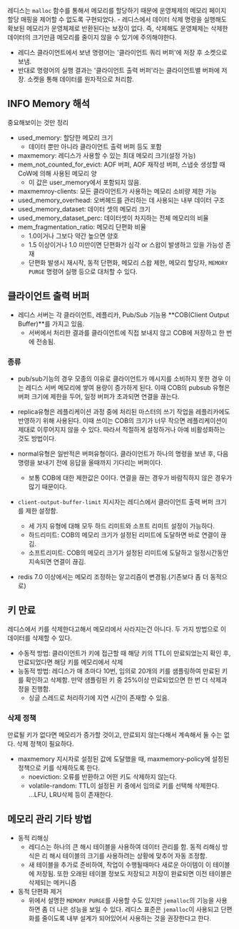 레디스는 `malloc` 함수를 통해서 메모리를 할당하기 때문에 운영체제의 메모리 페이지 할당 매핑을 제어할 수 없도록 구현되었다.
    - 레디스에서 데이터 삭제 명령을 실행해도 확보된 메모리가 운영체제로 반환된다는 보장이 없다. 즉, 삭제해도 운영체제는 삭제한 데이터의 크기만큼 메모리를 줄이지 않을 수 있기에 주의해야한다.

- 레디스 클라이언트에서 보낸 명령어는 '클라이언트 쿼리 버퍼'에 저장 후 소켓으로 보냄. 
- 반대로 명령어의 실행 결과는 '클라이언트 출력 버퍼'라는 클라이언트별 버퍼에 저장. 소켓을 통해 데이터를 원자적으로 처리함.


## INFO Memory 해석

중요해보이는 것만 정리

- used_memory: 할당한 메모리 크기
    - 데이터 뿐만 아니라 클라이언트 출력 버퍼 등도 포함
- maxmemory: 레디스가 사용할 수 있는 최대 메모리 크기(설정 가능)
- mem_not_counted_for_evict: AOF 버퍼, AOF 재작성 버퍼, 스냅숏 생성할 때 CoW에 의해 사용된 메모리 양
    - 이 값은 user_memory에서 포함되지 않음.
- maxmemroy-clients: 모든 클라이언트가 사용하는 메모리 소비량 제한 가능
- used_memory_overhead: 오버헤드를 관리하는 데 사용되는 내부 데이터 구조
- used_memory_dataset: 데이터 셋의 메모리 크기
- used_memory_dataset_perc: 데이터셋이 차지하는 전체 메모리의 비율
- mem_fragmentation_ratio: 메모리 단편화 비율
    - 1.0이거나 그보다 약간 높으면 양호
    - 1.5 이상이거나 1.0 미만이면 단편화가 심각 or 스왑이 발생하고 있을 가능성 존재
    - 단편화 발생시 재시작, 동적 단편화, 메모리 스왑 제한, 메모리 할당자, `MEMORY PURGE` 명령어 실행 등으로 대처할 수 있다.

## 클라이언트 출력 버퍼

- 레디스 서버는 각 클라이언트, 레플리카, Pub/Sub 기능용 **COB(Client Output Buffer)**를 가지고 있음.
    - 서버에서 처리한 결과를 클라이언트에 직접 보내지 않고 COB에 저장하고 한 번에 전송됨.

### 종류

- pub/sub기능의 경우 모종의 이유로 클라이언트가 메시지를 소비하지 못한 경우 이는 레디스 서버 메모리에 쌓여 용량이 증가하게 된다. 이때 COB의 pubsub 유형은 버퍼 크기에 제한을 두어, 일정 버퍼가 초과되면 연결을 끊는다.
- replica유형은 레플리케이션 과정 중에 처리된 마스터의 쓰기 작업을 레플리카에도 반영하기 위해 사용된다. 이때 쓰이는 COB의 크기가 너무 작으면 레플리케이션이 제대로 이루어지지 않을 수 있다. 따라서 적절하게 설정하거나 아예 비활성화하는 것도 방법이다.
- normal유형은 일반적은 버퍼유형이다. 클라이언트가 하나의 명령을 보낸 후, 다음 명령을 보내기 전에 응답을 올때까지 기다리는 버퍼이다.
    - 보통 COB에 대한 제한값은 0이다. 연결을 끊는 경우가 바람직하지 않은 경우가 많기 때문이다.

- `client-output-buffer-limit` 지시자는 레디스에서 클라이언트 출력 버퍼 크기를 제한 설정함.
    - 세 가지 유형에 대해 모두 하드 리미트와 소프트 리미트 설정이 가능하다.
    - 하드리미트: COB의 메모리 크기가 설정된 리미트에 도달하면 바로 연결이 끊김.
    - 소프트리미트: COB의 메모리 크기가 설정된 리미트에 도달하고 일정시간동안 지속되면 연결이 끊김.
- redis 7.0 이상에서는 메모리 조정하는 알고리즘이 변경됨.(기존보다 좀 더 동적으로)

## 키 만료

레디스에서 키를 삭제한다고해서 메모리에서 사라지는건 아니다.
두 가지 방법으로 이 데이터를 삭제할 수 있다.

- 수동적 방법: 클라이언트가 키에 접근할 때 해당 키의 TTL이 만료되었는지 확인 후, 만료되었다면 해당 키를 메모리에서 삭제
- 능동적 방법: 레디스가 매 초마다 10번, 임의로 20개의 키를 샘플링하여 만료된 키를 확인하고 삭제함. 만약 샘플링된 키 중 25%이상 만료되었으면 한 번 더 삭제과정을 진행함. 
    - 싱글 스레드로 처리하기에 지연 시간이 존재할 수 있음.

### 삭제 정책

만료될 키가 없다면 메모리가 증가할 것이고, 만료되지 않는다해서 계속해서 둘 수는 없다. 삭제 정책이 필요하다.

- maxmemory 지시자로 설정된 값에 도달했을 때, maxmemory-policy에 설정된 정책으로 키를 삭제하도록 한다.
    - noeviction: 오류를 반환하고 어떤 키도 삭제하지 않는다.
    - volatile-random: TTL이 설정된 키 중에서 임의로 키를 선택해 삭제한다.
    ...LFU, LRU삭제 등이 존재한다.

## 메모리 관리 기타 방법

- 동적 리해싱
    - 레디스는 하나의 큰 해시 테이블을 사용하여 데이터 관리를 함. 동적 리해싱 방식은 리 해시 테이블의 크기를 사용하려는 상황에 맞추어 자동 조정함.
    - 새 테이블을 추가로 준비하여, 작업이 수행될때마다 새로운 아이템이 이 테이블에 저장됨. 또한 오래된 테이블 정보도 저장되고 저장이 완료되면 이전 테이블은 삭제되는 메커니즘
- 동적 단편화 제거
    - 위에서 설명한 `MEMORY PURGE`를 사용할 수도 있지만 `jemalloc`의 기능을 사용하면 좀 더 나은 성능을 보일 수 있다. 레디스 표준은 `jemalloc`이 사용되고 단편화를 줄이도록 내부 설계가 되어있어서 사용하는 것을 권장한다고 한다.




